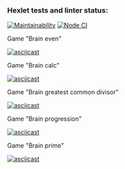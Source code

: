 ### Hexlet tests and linter status:

<!-- ![Actions Status](/workflows/hexlet-check/badge.svg) -->

[![Maintainability](https://api.codeclimate.com/v1/badges/a99a88d28ad37a79dbf6/maintainability)](https://codeclimate.com/github/Rost-is-love/frontend-project-lvl1)
[![Node CI](https://github.com/Rost-is-love/frontend-project-lvl1/workflows/Node%20CI/badge.svg)](https://github.com/Rost-is-love/frontend-project-lvl1/actions)

Game "Brain even"

[![asciicast](https://asciinema.org/a/wTAGzWL0Ryo8P1ObXX6cWHfBP.svg)](https://asciinema.org/a/wTAGzWL0Ryo8P1ObXX6cWHfBP)

Game "Brain calc"

[![asciicast](https://asciinema.org/a/XgGctccBAhxxsrjhWXqciTdvJ.svg)](https://asciinema.org/a/XgGctccBAhxxsrjhWXqciTdvJ)

Game "Brain greatest common divisor"

[![asciicast](https://asciinema.org/a/q7WEX8JqS4AVb8zcsUFGG1T6T.svg)](https://asciinema.org/a/q7WEX8JqS4AVb8zcsUFGG1T6T)

Game "Brain progression"

[![asciicast](https://asciinema.org/a/L8zQiX7CfYf4MgSqJIgHB36Ft.svg)](https://asciinema.org/a/L8zQiX7CfYf4MgSqJIgHB36Ft)

Game "Brain prime"

[![asciicast](https://asciinema.org/a/DOPekYq6FFaia2XQfnqVDeAcT.svg)](https://asciinema.org/a/DOPekYq6FFaia2XQfnqVDeAcT)
